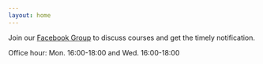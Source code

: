 ```yaml
---
layout: home
---
```


Join our [Facebook Group](https://www.facebook.com/groups/699881068354669) to discuss courses and get the timely notification.

Office hour:  Mon. 16:00-18:00 and Wed. 16:00-18:00

